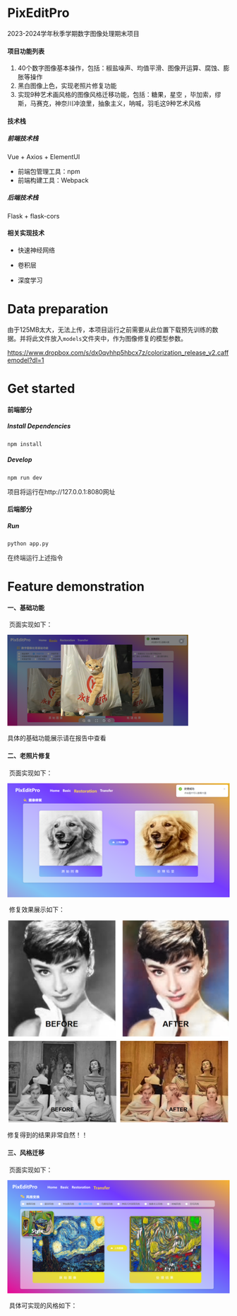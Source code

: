 # PixEditPro 

2023-2024学年秋季学期数字图像处理期末项目

#### 项目功能列表

1.  40个数字图像基本操作，包括：椒盐噪声、均值平滑、图像开运算、腐蚀、膨胀等操作
2.  黑白图像上色，实现老照片修复功能
3.  实现9种艺术画风格的图像风格迁移功能，包括：糖果，星空 ，毕加索，缪斯，马赛克，神奈川冲浪里，抽象主义，呐喊，羽毛这9种艺术风格

#### 技术栈

##### 前端技术栈

Vue + Axios + ElementUI

- 前端包管理工具：npm
- 前端构建工具：Webpack

##### 后端技术栈

Flask + flask-cors



#### 相关实现技术

- 快速神经网络

- 卷积层

- 深度学习

  

# Data preparation

由于125MB太大，无法上传，本项目运行之前需要从此位置下载预先训练的数据。并将此文件放入`models`文件夹中，作为图像修复的模型参数。

https://www.dropbox.com/s/dx0qvhhp5hbcx7z/colorization_release_v2.caffemodel?dl=1



# Get started

#### 前端部分

##### Install Dependencies

```
npm install
```

##### Develop

```
npm run dev
```

项目将运行在http://127.0.0.1:8080网址



#### 后端部分

##### Run

```
python app.py
```

在终端运行上述指令



# Feature demonstration

#### 一、基础功能

​	页面实现如下：

<img src="uploads\readmePic\basic-page.png" alt="image-20240703053323116" style="zoom:40%;" />

具体的基础功能展示请在报告中查看

#### 二、老照片修复

​	页面实现如下：

<img src="uploads\readmePic\colorizer-page.png" alt="image-20240703053456051" style="zoom:80%;" />

​	修复效果展示如下：

<img src="uploads\readmePic\color1.png" alt="image-20240703054808530" style="zoom:60%;" />

<img src="uploads\readmePic\color2.png" alt="image-20240703055838359" style="zoom:50%;" />

修复得到的结果非常自然！！

#### 三、风格迁移

​	页面实现如下：

<img src="uploads\readmePic\transfer-page.png" alt="image-20240703060101950" style="zoom:85%;" />

​	具体可实现的风格如下：

